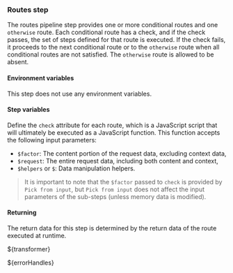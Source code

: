 ### Routes step

The routes pipeline step provides one or more conditional routes and one `otherwise` route. Each conditional route has a check, and if the
check passes, the set of steps defined for that route is executed. If the check fails, it proceeds to the next conditional route or to the
`otherwise` route when all conditional routes are not satisfied. The `otherwise` route is allowed to be absent.

#### Environment variables

This step does not use any environment variables.

#### Step variables

Define the `check` attribute for each route, which is a JavaScript script that will ultimately be executed as a JavaScript function. This
function accepts the following input parameters:

- `$factor`: The content portion of the request data, excluding context data,
- `$request`: The entire request data, including both content and context,
- `$helpers` or `$`: Data manipulation helpers.

> It is important to note that the `$factor` passed to `check` is provided by `Pick from input`, but `Pick from input` does not affect the
> input parameters of the sub-steps (unless memory data is modified).

#### Returning

The return data for this step is determined by the return data of the route executed at runtime.

${transformer}

${errorHandles}
